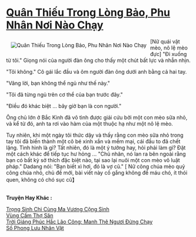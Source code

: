 <a href="https://truyentiki.com/quan-thieu-trong-long-bao-phu-nhan-noi-nao-chay.30464/" title="Quân Thiếu Trong Lòng Bảo, Phu Nhân Nơi Nào Chạy"><h1>Quân Thiếu Trong Lòng Bảo, Phu Nhân Nơi Nào Chạy</h1></a><div style="display:table"><img align="right" style="float: left; padding: 10px;" src="https://truyentiki.com/a/img/str/src/30464.jpg" alt="Quân Thiếu Trong Lòng Bảo, Phu Nhân Nơi Nào Chạy">[Nữ quái vật mèo, nô lệ mèo đực] "Đi xuống từ tôi." Giọng nói của người đàn ông cho thấy một chút bất lực và nhẫn nhịn. <p></p> "Tôi không." Cô gái lắc đầu và ôm người đàn ông dưới anh bằng cả hai tay. <p></p> "Vâng lời, bạn không thể ngủ như thế này." <p></p> "Tôi đã từng ngủ trên cơ thể của bạn trước đây." <p></p> "Điều đó khác biệt ... bây giờ bạn là con người." <p></p> Ông chủ lớn ở Bắc Kinh đã vô tình được giải cứu bởi một con mèo sữa nhỏ, và kể từ đó, anh ta rơi vào hàm của một thuộc hạ như một nô lệ mèo. <p></p> Tuy nhiên, khi một ngày tôi thức dậy và thấy rằng con mèo sữa nhỏ trong tay tôi đã biến thành một cô bé xinh xắn và mềm mại, cái đầu to đã chết lặng. Tình hình là gì? Tất nhiên, đó là một ý tưởng hay, hỏi phải làm gì? Đặt một cách khác để tiếp tục hư hỏng ... "Chủ nhân, nó lan ra bên ngoài rằng bạn có bất kỳ sở thích đặc biệt nào, tại sao lại nuôi một con mèo vô luật pháp." Dadang nói: "Bạn biết xì hơi, đó là vợ cũ." [ Nữ công chúa mèo quỷ công chúa nhỏ, chủ đề mới, bài viết này cố gắng không để máu chó, ít thói quen, không có chó sục cũ】</div><p><br><b>Truyện Hay Khác :</b></p><a href="https://truyentiki.com/trong-sinh-chi-cung-ma-vuong-cong-sinh.30463/" alt="Trọng Sinh Chi Cùng Ma Vương Cộng Sinh">Trọng Sinh Chi Cùng Ma Vương Cộng Sinh</a><br/><a href="https://truyencv2020.blogspot.com/2020/06/vung-cam-tho-san.html" alt="Vùng Cấm Thợ Săn">Vùng Cấm Thợ Săn</a><br/><a href="https://github.com/nownovels/truyenhay/tree/master/truyenhay/30782/README.md" alt="Trời Giáng Phúc Hắc Lão Công: Manh Thê Ngươi Đừng Chạy">Trời Giáng Phúc Hắc Lão Công: Manh Thê Ngươi Đừng Chạy</a><br/><a href="https://github.com/nownovels/top500/tree/master/truyenhay/33811/" alt="Số Phong Lưu Nhân Vật">Số Phong Lưu Nhân Vật</a><br/>
